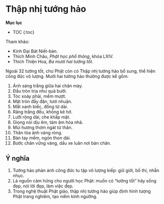 # Thập nhị tướng hảo

**Mục lục**

- TOC
{:toc}

Tham khảo:

- Kinh Đại Bát Niết-bàn.
- Thích Minh Châu, *Phật học phổ thông*, khóa LXIV.
- Thích Thiện Hoa, *Ba mươi hai tướng tốt*.

Ngoài 32 tướng tốt, chư Phật còn có Thập nhị tướng hảo bổ sung, thể hiện công đức vô lượng. Mười hai tướng hảo thường được kể gồm:

1. Ánh sáng trắng giữa hai chân mày.
2. Đầu tròn trịa như quả bưởi.
3. Tóc xoáy phải, mềm mượt.
4. Mặt tròn đầy đặn, tươi nhuận.
5. Mắt xanh biếc, đồng tử dài.
6. Răng trắng đều, không kẽ hở.
7. Lưỡi rộng dài, che khắp mặt.
8. Giọng nói dịu êm, tám âm hòa nhã.
9. Mùi hương thơm ngát từ thân.
10. Thân tỏa ánh vàng ròng.
11. Bàn tay mềm, ngón thon dài.
12. Bước chân vững vàng, dấu xe luân nơi bàn chân.

## Ý nghĩa

1. Tướng hảo phản ánh công đức tu tập vô lượng kiếp: giữ giới, bố thí, nhẫn nhục.
2. Là nguồn cảm hứng cho người học Phật: muốn có “tướng tốt” hãy sống đẹp, nói lời đẹp, làm việc đẹp.
3. Trong nghệ thuật Phật giáo, thập nhị tướng hảo giúp định hình tượng Phật trang nghiêm, tạo niềm kính ngưỡng.
